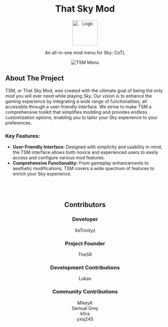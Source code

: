 <a id="readme-top"></a>
<div align="center">
  <!-- PROJECT LOGO -->
  <h1>That Sky Mod</h1>
  <a href="https://github.com/XeTrinityz/TSM-Installer">
    <img src="https://i.imgur.com/kAOyj2M.jpeg" alt="Logo" width="80" height="80">
  </a>
  <p align="center">
    An all-in-one mod menu for Sky: CoTL
    <br />
  </p>
  <!-- SOFTWARE IMAGE -->
  <img src="https://i.ibb.co/DfC0zxXm/image.png" alt="TSM Menu">
</div>

## About The Project
TSM, or That Sky Mod, was created with the ultimate goal of being the only mod you will ever need while playing Sky. Our vision is to enhance the gaming experience by integrating a wide range of functionalities, all accessible through a user-friendly interface. We strive to make TSM a comprehensive toolkit that simplifies modding and provides endless customization options, enabling you to tailor your Sky experience to your preferences.

### Key Features:
- **User-Friendly Interface:** Designed with simplicity and usability in mind, the TSM interface allows both novice and experienced users to easily access and configure various mod features.
- **Comprehensive Functionality:** From gameplay enhancements to aesthetic modifications, TSM covers a wide spectrum of features to enrich your Sky experience.

</br>
</br>

<div align="center">
  
## Contributors

### Developer
XeTrinityz

### Project Founder
TheSR

### Development Contributions
Lukas

### Community Contributions
MikeyK </br>
Samual Grey </br>
k0ra </br>
yxsj245

</div>
